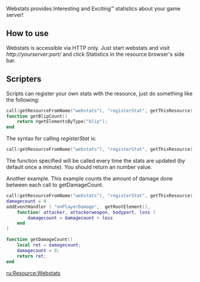 Webstats provides Interesting and Exciting™ statistics about your game server!

How to use
----------

Webstats is accessible via HTTP only. Just start webstats and visit *http://yourserver:port/* and click Statistics in the resource browser's side bar.

Scripters
---------

Scripts can register your own stats with the resource, just do something like the following:

``` lua
call(getResourceFromName("webstats"), "registerStat", getThisResource(), "getBlipCount", "Blips", "The number of blips")
function getBlipCount()
    return #getElementsByType("blip");
end
```

The syntax for calling *registerStat* is:

``` lua
call(getResourceFromName("webstats"), "registerStat", getThisResource(), "yourFunctionName", "Stat name", "Stat description")
```

The function specified will be called every time the stats are updated (by default once a minute). You should return an number value.

Another example. This example counts the amount of damage done between each call to getDamageCount.

``` lua
call(getResourceFromName("webstats"), "registerStat", getThisResource(), "getDamageCount", "Damage Given", "The amount of damage players have taken")
damagecount = 0
addEventHandler ( "onPlayerDamage",  getRootElement(), 
    function( attacker, attackerweapon, bodypart, loss )
        damagecount = damagecount + loss
    end
)

function getDamageCount()
    local ret = damagecount;
    damagecount = 0;
    return ret;
end
```

[ru:<Resource:Webstats>](/ru:Resource:Webstats.md "wikilink")
